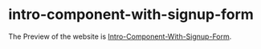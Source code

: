 # intro-component-with-signup-form
The Preview of the website is [Intro-Component-With-Signup-Form](https://aniru-dh21.github.io/intro-component-with-signup-form/).
